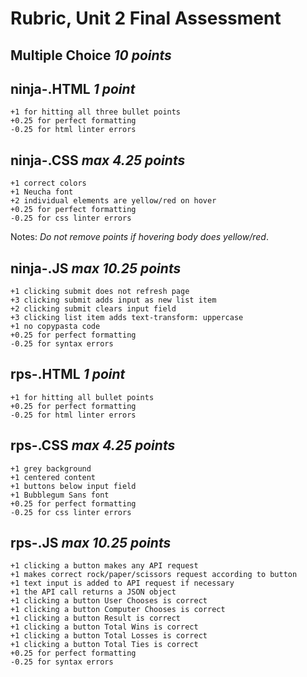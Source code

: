 # Rubric, Unit 2 Final Assessment

## Multiple Choice _10 points_

## ninja-<name>.HTML _1 point_
```
+1 for hitting all three bullet points
+0.25 for perfect formatting
-0.25 for html linter errors
```

## ninja-<name>.CSS _max 4.25 points_
```
+1 correct colors
+1 Neucha font
+2 individual elements are yellow/red on hover
+0.25 for perfect formatting
-0.25 for css linter errors
```

Notes: _Do not remove points if hovering body does yellow/red_.

## ninja-<name>.JS _max 10.25 points_
```
+1 clicking submit does not refresh page
+3 clicking submit adds input as new list item
+2 clicking submit clears input field
+3 clicking list item adds text-transform: uppercase
+1 no copypasta code
+0.25 for perfect formatting
-0.25 for syntax errors
```

## rps-<name>.HTML _1 point_
```
+1 for hitting all bullet points
+0.25 for perfect formatting
-0.25 for html linter errors
```

## rps-<name>.CSS _max 4.25 points_
```
+1 grey background
+1 centered content
+1 buttons below input field
+1 Bubblegum Sans font
+0.25 for perfect formatting
-0.25 for css linter errors
```

## rps-<name>.JS _max 10.25 points_
```
+1 clicking a button makes any API request
+1 makes correct rock/paper/scissors request according to button
+1 text input is added to API request if necessary
+1 the API call returns a JSON object
+1 clicking a button User Chooses is correct
+1 clicking a button Computer Chooses is correct
+1 clicking a button Result is correct
+1 clicking a button Total Wins is correct
+1 clicking a button Total Losses is correct
+1 clicking a button Total Ties is correct
+0.25 for perfect formatting
-0.25 for syntax errors
```
